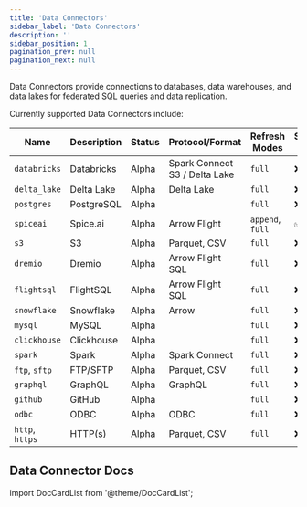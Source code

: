 ```yaml
---
title: 'Data Connectors'
sidebar_label: 'Data Connectors'
description: ''
sidebar_position: 1
pagination_prev: null
pagination_next: null
---
```


Data Connectors provide connections to databases, data warehouses, and data lakes for federated SQL queries and data replication.

Currently supported Data Connectors include:

| Name            | Description | Status | Protocol/Format                     | Refresh Modes    | Supports Inserts |
| --------------- | ----------- | ------ | ----------------------------------- | ---------------- | ---------------- |
| `databricks`    | Databricks  | Alpha  | Spark Connect <br/> S3 / Delta Lake | `full`           | ❌               |
| `delta_lake`    | Delta Lake  | Alpha  | Delta Lake                          | `full`           | ❌               |
| `postgres`      | PostgreSQL  | Alpha  |                                     | `full`           | ❌               |
| `spiceai`       | Spice.ai    | Alpha  | Arrow Flight                        | `append`, `full` | ✅               |
| `s3`            | S3          | Alpha  | Parquet, CSV                        | `full`           | ❌               |
| `dremio`        | Dremio      | Alpha  | Arrow Flight SQL                    | `full`           | ❌               |
| `flightsql`     | FlightSQL   | Alpha  | Arrow Flight SQL                    | `full`           | ❌               |
| `snowflake`     | Snowflake   | Alpha  | Arrow                               | `full`           | ❌               |
| `mysql`         | MySQL       | Alpha  |                                     | `full`           | ❌               |
| `clickhouse`    | Clickhouse  | Alpha  |                                     | `full`           | ❌               |
| `spark`         | Spark       | Alpha  | Spark Connect                       | `full`           | ❌               |
| `ftp`, `sftp`   | FTP/SFTP    | Alpha  | Parquet, CSV                        | `full`           | ❌               |
| `graphql`       | GraphQL     | Alpha  | GraphQL                             | `full`           | ❌               |
| `github`        | GitHub      | Alpha  |                                     | `full`           | ❌               |
| `odbc`          | ODBC        | Alpha  | ODBC                                | `full`           | ❌               |
| `http`, `https` | HTTP(s)     | Alpha  | Parquet, CSV                        | `full`           | ❌               |

## Data Connector Docs

import DocCardList from '@theme/DocCardList';

<DocCardList />
